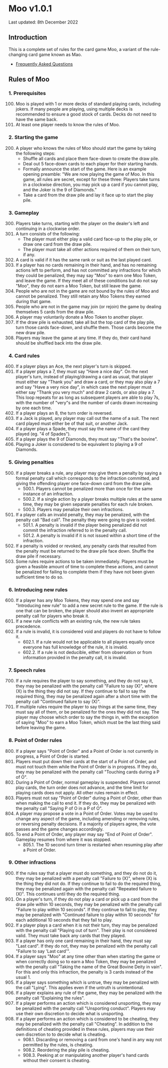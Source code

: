 # Moo v1.0.1
Last updated: 8th December 2022

## Introduction
This is a complete set of rules for the card game Moo, a variant of the rule-changing card game known as Mao.

* [Frequently Asked Questions](faq.md)

## Rules of Moo

### 1. Prerequisites
100. Moo is played with 1 or more decks of standard playing cards, including jokers. If many people are playing, using multiple decks is recommended to ensure a good stock of cards. Decks do not need to have the same back.
101. At least one player needs to know the rules of Moo.

### 2. Starting the game
200. A player who knows the rules of Moo should start the game by taking the following steps:
     * Shuffle all cards and place them face-down to create the draw pile.
     * Deal out 5 face-down cards to each player for their starting hands.
     * Formally announce the start of the game. Here is an example opening preamble: "We are now playing the game of Moo. In this game, all rules are secret, except for these three: Players take turns in a clockwise direction, you may pick up a card if you cannot play, and the Joker is the 9 of Diamonds."
     * Take a card from the draw pile and lay it face up to start the play pile.

### 3. Gameplay
300. Players take turns, starting with the player on the dealer's left and continuing in a clockwise order.
301. A turn consists of the following:
     * The player must either play a valid card face-up to the play pile, or draw one card from the draw pile.
     * The player must take all other actions required of them on their turn, if any.
302. A card is valid if it has the same rank or suit as the last played card.
303. If a player has no cards remaining in their hand, and has no remaining actions left to perform, and has not committed any infractions for which they could be penalized, they may say "Moo" to earn one Moo Token, and leave the game. If they meet all of these conditions but do not say "Moo", they do not earn a Moo Token, but still leave the game.
304. People who are not in the game are not bound by the rules of Moo and cannot be penalized. They still retain any Moo Tokens they earned during that game.
305. People who are not in the game may join (or rejoin) the game by dealing themselves 5 cards from the draw pile.
306. A player may voluntarily donate a Moo Token to another player.
307. If the draw pile is exhausted, take all but the top card of the play pile, turn those cards face-down, and shuffle them. Those cards become the new draw pile.
308. Players may leave the game at any time. If they do, their card hand should be shuffled back into the draw pile.

### 4. Card rules
400. If a player plays an Ace, the next player's turn is skipped.
401. If a player plays a 7, they must say "Have a nice day". On the next player's turn, instead of playing/drawing a card as usual, that player must either say "Thank you" and draw a card, or they may also play a 7 and say "Have a very nice day", in which case the next player must either say "Thank you very much" and draw 2 cards, or also play a 7. This loop repeats for as long as subsequent players are able to play 7s, with the number of "very"s and the number of cards drawn increasing by one each time.
402. If a player plays an 8, the turn order is reversed.
403. If a Jack is played, any player may call out the name of a suit. The next card played must either be of that suit, or another Jack.
404. If a player plays a Spade, they must say the name of the card they played (eg. "4 of Spades").
405. If a player plays the 9 of Diamonds, they must say "That's the bovine".
406. Playing a Joker is considered to be equivalent to playing a 9 of Diamonds.

### 5. Giving penalties
500. If a player breaks a rule, any player may give them a penalty by saying a formal penalty call which corresponds to the infraction committed, and giving the offending player one face-down card from the draw pile.
     * 500.1. Players cannot be penalized more than once for the same instance of an infraction.
     * 500.2. If a single action by a player breaks multiple rules at the same time, they may be given separate penalties for each rule broken.
     * 500.3. Players may penalize their own infractions.
501. If a player calls an invalid penalty, they may be penalized, with the penalty call "Bad call". The penalty they were going to give is voided.
     * 501.1. A penalty is invalid if the player being penalized did not commit the infraction referred to in the penalty call.
     * 501.2. A penalty is invalid if it is not issued within a short time of the infraction.
502. If a penalty is voided or revoked, any penalty cards that resulted from the penalty must be returned to the draw pile face down. Shuffle the draw pile if necessary.
503. Some rules require actions to be taken immediately. Players must be given a feasible amount of time to complete these actions, and cannot be penalized for failing to complete them if they have not been given sufficient time to do so.

### 6. Introducing new rules
600. If a player has any Moo Tokens, they may spend one and say "Introducing new rule" to add a new secret rule to the game. If the rule is one that can be broken, the player should also invent an appropriate penalty call for players who break it.
601. If a new rule conflicts with an existing rule, the new rule takes precedence.
602. If a rule is invalid, it is considered void and players do not have to follow it.
     * 602.1. If a rule would not be applicable to all players equally once everyone has full knowledge of the rule, it is invalid.
     * 602.2. If a rule is not deducible, either from observation or from information provided in the penalty call, it is invalid.

### 7. Speech rules
700. If a rule requires the player to say something, and they do not say it, they may be penalized with the penalty call "Failure to say (X)", where (X) is the thing they did not say. If they continue to fail to say the required thing, they may be penalized again after a short time with the penalty call "Continued failure to say (X)".
701. If multiple rules require the player to say things at the same time, they must say all of them, or be penalized for the ones they did not say. The player may choose which order to say the things in, with the exception of saying "Moo" to earn a Moo Token, which must be the last thing said before leaving the game.

### 8. Point of Order rules
800. If a player says "Point of Order" and a Point of Order is not currently in progress, a Point of Order is started.
801. Players must put down their cards at the start of a Point of Order, and must not touch them while the Point of Order is in progress. If they do, they may be penalized with the penalty call "Touching cards during a P of O".
802. During a Point of Order, normal gameplay is suspended. Players cannot play cards, the turn order does not advance, and the time limit for playing cards does not apply. All other rules remain in effect.
803. Players must not say "Point of Order" during a Point of Order, other than when making the call to end it. If they do, they may be penalized with the penalty call "Saying P of O in a P of O".
804. A player may propose a vote in a Point of Order. Votes may be used to change any aspect of the game, including amending or removing rules, or reversing penalty decisions. If a majority of players agree, the vote passes and the game changes accordingly.
805. To end a Point of Order, any player may say "End of Point of Order". Gameplay resumes from where it was stopped.
     * 805.1. The 10 second turn timer is restarted when resuming play after a Point of Order.

### 9. Other infractions
900. If the rules say that a player must do something, and they do not do it, they may be penalized with a penalty call "Failure to (X)", where (X) is the thing they did not do. If they continue to fail to do the required thing, they may be penalized again with the penalty call "Repeated failure to (X)". This continues until they do the required thing.
901. On a player's turn, if they do not play a card or pick up a card from the draw pile within 10 seconds, they may be penalized with the penalty call "Failure to play within 10 seconds". If they continue to fail to play, they may be penalized with "Continued failure to play within 10 seconds" for each additional 10 seconds that they fail to play.
902. If a player plays a card when it is not their turn, they may be penalized with the penalty call "Playing out of turn". Their play is not considered valid. They must take back any cards that they played.
903. If a player has only one card remaining in their hand, they must say "Last card". If they do not, they may be penalized with the penalty call "Failure to say 'Last card'".
904. If a player says "Moo" at any time other than when starting the game or when correctly doing so to earn a Moo Token, they may be penalized with the penalty call "Taking the name of the Great Bovine Deity in vain". For this and only this infraction, the penalty is 3 cards instead of the usual 1.
905. If a player says something which is untrue, they may be penalized with the call "Lying". This applies even if the untruth is unintentional.
906. If a player explains any rule of the game, they may be penalized with the penalty call "Explaining the rules".
907. If a player performs an action which is considered unsporting, they may be penalized with the penalty call "Unsporting conduct". Players may use their own discretion to decide what is unsporting.
908. If a player performs an action which is considered to be cheating, they may be penalized with the penalty call "Cheating". In addition to the definitions of cheating provided in these rules, players may use their own discretion to to decide what is cheating.
      * 908.1. Discarding or removing a card from one's hand in any way not permitted by the rules, is cheating.
      * 908.2. Reordering the play pile is cheating.
      * 908.3. Peeking at or manipulating another player's hand cards without their consent is cheating.
